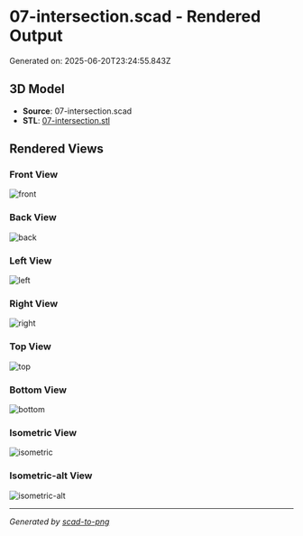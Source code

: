 # 07-intersection.scad - Rendered Output

Generated on: 2025-06-20T23:24:55.843Z

## 3D Model

- **Source**: 07-intersection.scad
- **STL**: [07-intersection.stl](./07-intersection.stl)

## Rendered Views

### Front View
![front](./front.png)

### Back View
![back](./back.png)

### Left View
![left](./left.png)

### Right View
![right](./right.png)

### Top View
![top](./top.png)

### Bottom View
![bottom](./bottom.png)

### Isometric View
![isometric](./isometric.png)

### Isometric-alt View
![isometric-alt](./isometric-alt.png)

---
*Generated by [scad-to-png](https://github.com/imjasonh/scad-to-png)*
